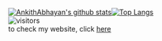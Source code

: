 [![AnkithAbhayan's github stats](https://github-readme-stats.vercel.app/api?username=AnkithAbhayan&show_icons=true&theme=merko)](https://github.com/AnkithAbhayan/github-readme-stats)[![Top Langs](https://github-readme-stats.vercel.app/api/top-langs/?username=AnkithAbhayan)](https://github.com/AnkithAbhayan/AnkithAbhayan)  
![visitors](https://visitor-badge.glitch.me/badge?page_id=AnkithAbhayan.AnkithAbhayan)  
to check my website, click [here](https://www.youtube.com/watch?v=j5a0jTc9S10) 

